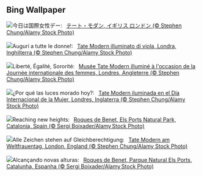 ## Bing Wallpaper
![](https://www.bing.com/th?id=OHR.TateLightUp_JA-JP2160540676_UHD.jpg&w=1000)今日は国際女性デー:&nbsp;&ensp;[テート・モダン, イギリス ロンドン (© Stephen Chung/Alamy Stock Photo)](https://www.bing.com/th?id=OHR.TateLightUp_JA-JP2160540676_UHD.jpg)
<br><br/>
![](https://www.bing.com/th?id=OHR.TateLightUp_IT-IT9961329902_UHD.jpg&w=1000)Auguri a tutte le donne!:&nbsp;&ensp;[Tate Modern illuminato di viola, Londra, Inghilterra (© Stephen Chung/Alamy Stock Photo)](https://www.bing.com/th?id=OHR.TateLightUp_IT-IT9961329902_UHD.jpg)
<br><br/>
![](https://www.bing.com/th?id=OHR.TateLightUp_FR-FR0418217610_UHD.jpg&w=1000)Liberté, Égalité, Sororité:&nbsp;&ensp;[Musée Tate Modern illuminé à l'occasion de la Journée internationale des femmes, Londres, Angleterre (© Stephen Chung/Alamy Stock Photo)](https://www.bing.com/th?id=OHR.TateLightUp_FR-FR0418217610_UHD.jpg)
<br><br/>
![](https://www.bing.com/th?id=OHR.TateLightUp_ES-ES5015555147_UHD.jpg&w=1000)¿Por qué las luces morado hoy?:&nbsp;&ensp;[Tate Modern iluminada en el Día Internacional de la Mujer, Londres, Inglaterra (© Stephen Chung/Alamy Stock Photo)](https://www.bing.com/th?id=OHR.TateLightUp_ES-ES5015555147_UHD.jpg)
<br><br/>
![](https://www.bing.com/th?id=OHR.TarragonaSpain_EN-GB6677575953_UHD.jpg&w=1000)Reaching new heights:&nbsp;&ensp;[Roques de Benet, Els Ports Natural Park, Catalonia, Spain (© Sergi Boixader/Alamy Stock Photo)](https://www.bing.com/th?id=OHR.TarragonaSpain_EN-GB6677575953_UHD.jpg)
<br><br/>
![](https://www.bing.com/th?id=OHR.TateLightUp_DE-DE4723592694_UHD.jpg&w=1000)Alle Zeichen stehen auf Gleichberechtigung:&nbsp;&ensp;[Tate Modern am Weltfrauentag, London, England (© Stephen Chung/Alamy Stock Photo)](https://www.bing.com/th?id=OHR.TateLightUp_DE-DE4723592694_UHD.jpg)
<br><br/>
![](https://www.bing.com/th?id=OHR.TarragonaSpain_PT-BR3520793083_UHD.jpg&w=1000)Alcançando novas alturas:&nbsp;&ensp;[Roques de Benet, Parque Natural Els Ports, Catalunha, Espanha (© Sergi Boixader/Alamy Stock Photo)](https://www.bing.com/th?id=OHR.TarragonaSpain_PT-BR3520793083_UHD.jpg)
<br><br/>
